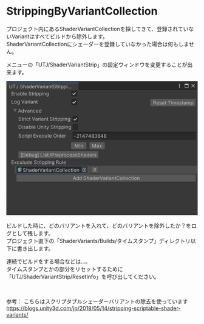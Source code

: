 # StrippingByVariantCollection

プロジェクト内にあるShaderVariantCollectionを探してきて、登録されていないVariantはすべてビルドから除外します。<br />
ShaderVariantCollectionにシェーダーを登録していなかった場合は何もしません。

メニューの「UTJ/ShaderVariantStrip」の設定ウィンドウを変更することが出来ます。<br />

![alt text](Documentation~/ConfigWindow.png)


ビルドした時に、どのバリアントを入れて、どのバリアントを除外したか？をログとして残します。<br />
プロジェクト直下の「ShaderVariants/Builds/タイムスタンプ」ディレクトリ以下に書き出します。<br />

連続でビルドをする場合などは…。<br />
タイムスタンプとかの部分をリセットするために「UTJ/ShaderVariantStrip/ResetInfo」を呼び出してください。<br />

<br />

参考：
こちらはスクリプタブルシェーダーバリアントの除去を使っています<br />
https://blogs.unity3d.com/jp/2018/05/14/stripping-scriptable-shader-variants/
